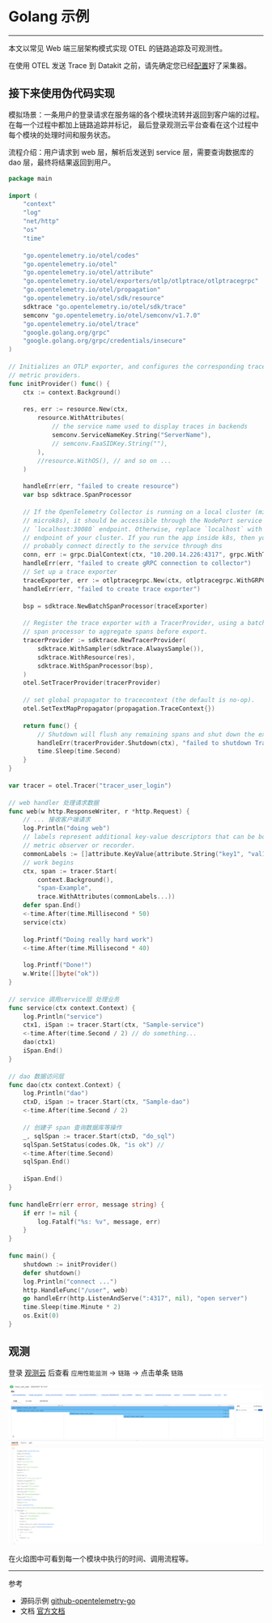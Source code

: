 # Golang 示例
---

本文以常见 Web 端三层架构模式实现 OTEL 的链路追踪及可观测性。

在使用 OTEL 发送 Trace 到 Datakit 之前，请先确定您已经[配置](https://www.yuque.com/dataflux/datakit/opentelemetry)好了采集器。

## 接下来使用伪代码实现

模拟场景：一条用户的登录请求在服务端的各个模块流转并返回到客户端的过程。在每一个过程中都加上链路追踪并标记，
最后登录观测云平台查看在这个过程中每个模块的处理时间和服务状态。

流程介绍：用户请求到 web 层，解析后发送到 service 层，需要查询数据库的 dao 层，最终将结果返回到用户。

``` go
package main

import (
	"context"
	"log"
	"net/http"
	"os"
	"time"

	"go.opentelemetry.io/otel/codes"
	"go.opentelemetry.io/otel"
	"go.opentelemetry.io/otel/attribute"
	"go.opentelemetry.io/otel/exporters/otlp/otlptrace/otlptracegrpc"
	"go.opentelemetry.io/otel/propagation"
	"go.opentelemetry.io/otel/sdk/resource"
	sdktrace "go.opentelemetry.io/otel/sdk/trace"
	semconv "go.opentelemetry.io/otel/semconv/v1.7.0"
	"go.opentelemetry.io/otel/trace"
	"google.golang.org/grpc"
	"google.golang.org/grpc/credentials/insecure"
)

// Initializes an OTLP exporter, and configures the corresponding trace and
// metric providers.
func initProvider() func() {
	ctx := context.Background()

	res, err := resource.New(ctx,
		resource.WithAttributes(
			// the service name used to display traces in backends
			semconv.ServiceNameKey.String("ServerName"),
			// semconv.FaaSIDKey.String(""),
		),
		//resource.WithOS(), // and so on ...
	)

	handleErr(err, "failed to create resource")
	var bsp sdktrace.SpanProcessor

	// If the OpenTelemetry Collector is running on a local cluster (minikube or
	// microk8s), it should be accessible through the NodePort service at the
	// `localhost:30080` endpoint. Otherwise, replace `localhost` with the
	// endpoint of your cluster. If you run the app inside k8s, then you can
	// probably connect directly to the service through dns
	conn, err := grpc.DialContext(ctx, "10.200.14.226:4317", grpc.WithTransportCredentials(insecure.NewCredentials()), grpc.WithBlock())
	handleErr(err, "failed to create gRPC connection to collector")
	// Set up a trace exporter
	traceExporter, err := otlptracegrpc.New(ctx, otlptracegrpc.WithGRPCConn(conn))
	handleErr(err, "failed to create trace exporter")

	bsp = sdktrace.NewBatchSpanProcessor(traceExporter)

	// Register the trace exporter with a TracerProvider, using a batch
	// span processor to aggregate spans before export.
	tracerProvider := sdktrace.NewTracerProvider(
		sdktrace.WithSampler(sdktrace.AlwaysSample()),
		sdktrace.WithResource(res),
		sdktrace.WithSpanProcessor(bsp),
	)
	otel.SetTracerProvider(tracerProvider)

	// set global propagator to tracecontext (the default is no-op).
	otel.SetTextMapPropagator(propagation.TraceContext{})

	return func() {
		// Shutdown will flush any remaining spans and shut down the exporter.
		handleErr(tracerProvider.Shutdown(ctx), "failed to shutdown TracerProvider")
		time.Sleep(time.Second)
	}
}

var tracer = otel.Tracer("tracer_user_login")

// web handler 处理请求数据
func web(w http.ResponseWriter, r *http.Request) {
	// ... 接收客户端请求
	log.Println("doing web")
	// labels represent additional key-value descriptors that can be bound to a
	// metric observer or recorder.
	commonLabels := []attribute.KeyValue{attribute.String("key1", "val1")}
	// work begins
	ctx, span := tracer.Start(
		context.Background(),
		"span-Example",
		trace.WithAttributes(commonLabels...))
	defer span.End()
	<-time.After(time.Millisecond * 50)
	service(ctx)

	log.Printf("Doing really hard work")
	<-time.After(time.Millisecond * 40)

	log.Printf("Done!")
	w.Write([]byte("ok"))
}

// service 调用service层 处理业务
func service(ctx context.Context) {
	log.Println("service")
	ctx1, iSpan := tracer.Start(ctx, "Sample-service")
	<-time.After(time.Second / 2) // do something...
	dao(ctx1)
	iSpan.End()
}

// dao 数据访问层
func dao(ctx context.Context) {
	log.Println("dao")
	ctxD, iSpan := tracer.Start(ctx, "Sample-dao")
	<-time.After(time.Second / 2)

	// 创建子 span 查询数据库等操作
	_, sqlSpan := tracer.Start(ctxD, "do_sql")
	sqlSpan.SetStatus(codes.Ok, "is ok") //
	<-time.After(time.Second)
	sqlSpan.End()

	iSpan.End()
}

func handleErr(err error, message string) {
	if err != nil {
		log.Fatalf("%s: %v", message, err)
	}
}

func main() {
	shutdown := initProvider()
	defer shutdown()
	log.Println("connect ...")
	http.HandleFunc("/user", web)
	go handleErr(http.ListenAndServe(":4317", nil), "open server")
	time.Sleep(time.Minute * 2)
	os.Exit(0)
}
```

## 观测

登录 [观测云](https://console.guance.com/tracing/service/table?time=15m) 后查看 `应用性能监测` -> `链路` -> 点击单条 `链路`

![](imgs/otel-go-example.png)

在火焰图中可看到每一个模块中执行的时间、调用流程等。

--- 

参考

- 源码示例 [github-opentelemetry-go](https://github.com/open-telemetry/opentelemetry-go/tree/main/example/otel-collector)
- 文档 [官方文档](https://opentelemetry.io/docs/instrumentation/go/getting-started/)
